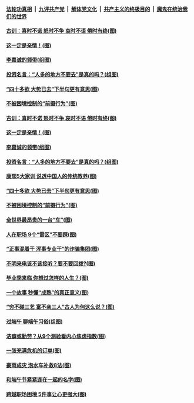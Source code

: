 ####  [法轮功真相](../../../../basic/blob/master/README.md?t=06281731) &nbsp;|&nbsp; [九评共产党](../../../../9ping.md/blob/master/README.md?t=06281731) &nbsp;|&nbsp; [解体党文化](../../../../jtdwh.md/blob/master/README.md?t=06281731)  &nbsp;|&nbsp; [共产主义的终极目的](../../../../gczydzjmd.md/blob/master/README.md?t=06281731) &nbsp;|&nbsp; [魔鬼在统治我们的世界](../../../../mgztzwmdsj.md/blob/master/README.md?t=06281731) 

#### [古训：喜时不诺 怒时不争 哀时不语 倦时有终(图)](../pages/p8/937482.md?t=06281731) 

#### [这一定是亲情！(图)](../pages/p8/937905.md?t=06281731) 

#### [李嘉诚的领带(组图)](../pages/p8/937484.md?t=06281731) 

#### [投资名言：“人多的地方不要去”是真的吗？(组图)](../pages/p8/937855.md?t=06281731) 

#### [“四十多欲 大势已去”下半句更有意思(图)](../pages/p8/937811.md?t=06281731) 

#### [不被困境控制的“前摄行为”(图)](../pages/p8/937145.md?t=06281731) 

#### [古训：喜时不诺 怒时不争 哀时不语 倦时有终(图)](../pages/p8/937482.md?t=06281731) 

#### [这一定是亲情！(图)](../pages/p8/937905.md?t=06281731) 

#### [李嘉诚的领带(组图)](../pages/p8/937484.md?t=06281731) 

#### [投资名言：“人多的地方不要去”是真的吗？(组图)](../pages/p8/937855.md?t=06281731) 

#### [康熙5大家训 说透中国人的传统教养(图)](../pages/p8/937696.md?t=06281731) 

#### [“四十多欲 大势已去”下半句更有意思(图)](../pages/p8/937811.md?t=06281731) 

#### [不被困境控制的“前摄行为”(图)](../pages/p8/937145.md?t=06281731) 

#### [全世界最昂贵的一台“车”(图)](../pages/p8/937477.md?t=06281731) 

#### [人在职场 9个“雷区”不要踩(图)](../pages/p8/937766.md?t=06281731) 

#### [“正事混着干 浑事专业干”的诈骗集团(图)](../pages/p8/937732.md?t=06281731) 

#### [不明来电该不该接听？要不要回拨?(图)](../pages/p8/936929.md?t=06281731) 

#### [毕业季来临 你想过怎样的人生？(图)](../pages/p8/937661.md?t=06281731) 

#### [一个故事 秒懂“成熟”的真正意义(图)](../pages/p8/936405.md?t=06281731) 

#### [“穷不碰三艺 富不亲三人”古人为何这么说？(图)](../pages/p8/937602.md?t=06281731) 

#### [过端午 聊端午习俗(组图)](../pages/p8/937246.md?t=06281731) 

#### [洁癖或勤劳？从9个测验看内心焦虑指数(图)](../pages/p8/937558.md?t=06281731) 

#### [一张充满危机的订单(图)](../pages/p8/936981.md?t=06281731) 

#### [豪雨成灾 泡水车补救8法(图)](../pages/p8/937526.md?t=06281731) 

#### [和端午节紧紧连在一起的名字(图)](../pages/p8/937448.md?t=06281731) 

#### [跨越职场困境 5件事让心更强大(图)](../pages/p8/937375.md?t=06281731) 

